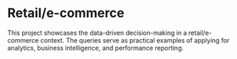 # Retail/e-commerce
This project showcases the data-driven decision-making in a retail/e-commerce context. The queries serve as practical examples of applying for analytics, business intelligence, and performance reporting.
